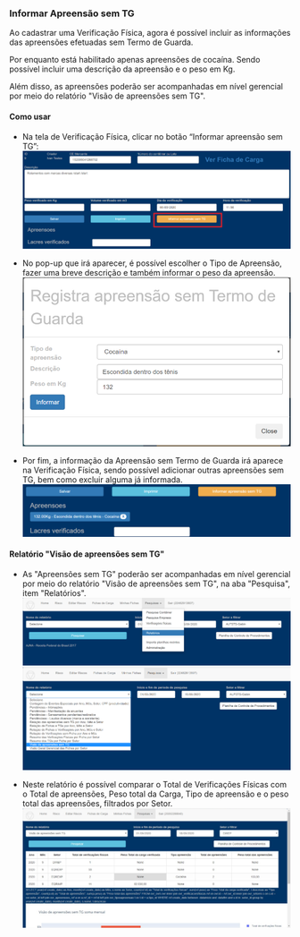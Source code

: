 ### Informar Apreensão sem TG

Ao cadastrar uma Verificação Física, agora é possível incluir as informações 
das apreensões efetuadas sem Termo de Guarda.  

Por enquanto está habilitado apenas apreensões de cocaína. Sendo possível incluir
 uma descrição da apreensão e o peso em Kg.
 
Além disso, as apreensões poderão ser acompanhadas em nível gerencial por meio
do relatório "Visão de apreensões sem TG".

#### Como usar 

* Na tela de Verificação Física, clicar no botão “Informar apreensão sem TG”:
![Apreensao sem TG](../images/ASTG1.png)


* No pop-up que irá aparecer, é possível escolher o Tipo de Apreensão, fazer
 uma breve descrição e também informar o peso da apreensão.
![Apreensao sem TG](../images/ASTG2.png)

* Por fim, a informação da Apreensão sem Termo de Guarda irá aparece na 
Verificação Física, sendo possível adicionar outras apreensões sem TG, 
bem como excluir alguma já informada.
![Apreensao sem TG](../images/ASTG3.png)

#### Relatório "Visão de apreensões sem TG"
* As "Apreensões sem TG" poderão ser acompanhadas em nível gerencial 
por meio do relatório "Visão de apreensões sem TG", na aba "Pesquisa", 
item "Relatórios".
![Apreensao sem TG](../images/ASTG4.png)
![Apreensao sem TG](../images/ASTG5.png)

* Neste relatório é possível comparar o Total de Verificações Físicas 
com o Total de apreensões, Peso total da Carga, Tipo de apreensão 
e o peso total das apreensões, filtrados por Setor.
![Apreensao sem TG](../images/ASTG6.png)